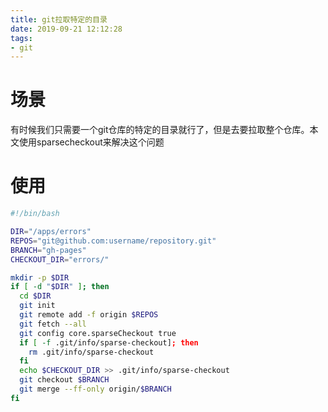 ```yaml
---
title: git拉取特定的目录
date: 2019-09-21 12:12:28
tags:
- git
---
```


# 场景

有时候我们只需要一个git仓库的特定的目录就行了，但是去要拉取整个仓库。本文使用sparsecheckout来解决这个问题

<!--more-->

# 使用


```bash
#!/bin/bash

DIR="/apps/errors"
REPOS="git@github.com:username/repository.git"
BRANCH="gh-pages"
CHECKOUT_DIR="errors/"

mkdir -p $DIR
if [ -d "$DIR" ]; then
  cd $DIR
  git init
  git remote add -f origin $REPOS
  git fetch --all
  git config core.sparseCheckout true
  if [ -f .git/info/sparse-checkout]; then
    rm .git/info/sparse-checkout
  fi
  echo $CHECKOUT_DIR >> .git/info/sparse-checkout
  git checkout $BRANCH
  git merge --ff-only origin/$BRANCH
fi
```